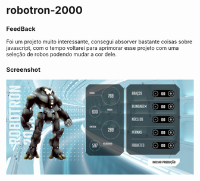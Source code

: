# robotron-2000

### FeedBack
  
  Foi um projeto muito interessante, consegui absorver bastante coisas sobre javascript, com o tempo voltarei para aprimorar esse projeto com uma seleção de robos podendo mudar a cor dele.

### Screenshot

![](FireShot%20Capture%20-%20Robotron%202000.png)

